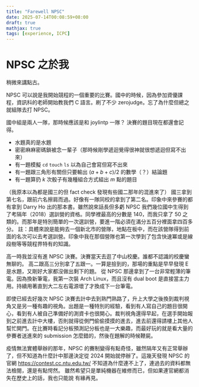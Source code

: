 ```yaml
---
title: "Farewell NPSC"
date: 2025-07-14T00:08:59+08:00
draft: true
mathjax: true
tags: [experience, ICPC]
---
```


# NPSC 之於我

稍微來講點古。

NPSC 可以說是我開始競程的一個重要的比賽。國中的時候，因為參加資優課程，資訊科的老師開始教我們 C 語言。刷了不少 zerojudge。忘了為什麼但總之就組隊去打 NPSC。

國中組是兩人一隊，那時候應該是和 joylintp 一隊？
決賽的題目現在都還會記得。
- 水題真的是水題
- 密密麻麻密碼鎖被念一輩子（那時候剛學遞迴覺得很神就很想遞迴但寫不出來）
- 有一題模擬 `cd` `touch` `ls` 以為自己會寫但寫不出來
- 有一題跟三角形有關但只要輸出 $(a + b + c) / 2$ 的數學（？）結論題
- 有一題算扔 $k$ 次骰子有幾種組合方式組出 $m$ 點的題目

（我原本以為都是國三的但 fact check 發現有些國二那年的混進來了）
國三拿到第七名，跟前六名擦肩而過。好像有一隊同校的拿到了第二名。印象中來參賽的都有拿到 Darry Ho 出的那本書。雖然說來話長但多虧 NPSC 我們幾位國中生得到了考隔年（2018）選訓營的資格。同學裡最高的分數是 140，而我只拿了 50 之類的。而那年是特別簡單的一次選訓營，要進一階必須在滿分五百分裡面拿四百多分。
註：具體來說是能夠去一個新北市的營隊，地點在板中，而在該營隊得到前面的名次可以去考選訓營。印象中我在那個營隊也第一次學到了包含快速冪或是線段樹等等競程界特有的知識。

高一時我並沒有進 NPSC 決賽。決賽當天去逛了中山校慶。誰都不認識的校慶蠻無聊的。
高二跟高三分別拿了五跟一。一算是撿到的，那場的重點是早早發現 E 是水題，又剛好大家都沒做出剩下的題。
從 NPSC 那邊拿到了一台非常輕薄的筆電。因為換新筆電，我第一次裝 Arch Linux，而且沒有 dual boot 是直接當主力用。持續用著直到大二左右電源壞了才換成下一台筆電。

即使已經去好幾次 NPSC 決賽去計中去到熟門熟路了，升上大學之後換到裁判視角又是另一種有趣的視角。出題是一種特別的經驗，看到有人寫自己的題目很開心，看到有人被自己準備好的測資卡也很開心。裁判視角還得早起，在選手開始報到之前進去計中大樓，否則就得從側門偷偷摸摸的進去，進去前還得請樓上其他人幫忙開門。在比賽時看記分板預測記分板也是一大樂趣，而最好玩的就是看大量的參賽者送進來的 submission 怎麼錯的，然後在題解的時候鞭屍。
<!-- 抓抄襲好玩嗎？ -->

疫情無法實體舉辦的那年，NPSC 的賽制變得有點奇怪，雖然隔年又有正常舉辦了，但不知道為什麼計中那邊決定從 2024 開始就停辦了。這幾天發現 NPSC 的官網 https://contest.cc.ntu.edu.tw/ 不知道為什麼連不上了，連過去的資料都無法檢閱，還是有點愕然。
雖然希望只是單純機器在維修而已，但如果連官網都消失在歷史上的話，我也只能說 有緣再見。
